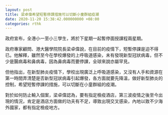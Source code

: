 ```yaml
---
layout: post
title: 梁卓偉希望短暫停課措施可以切斷小童群組疫潮
date: 2020-11-20 15:38:42.000000000 +08:00
categories: rthk
---
```


政府宣布，全港小一至小三學生，將於下星期一起暫停面授課程兩星期。

政府專家顧問、港大醫學院院長梁卓偉說，在目前的疫情下，短暫停課是迫不得已。他解釋，雖然至今在學校爆發的上呼吸道感染，未有發現新型冠狀病毒，但不少是腸病毒和鼻病毒，因為鼻病毒而要停課，全球來說亦屬罕見。

但他指出，在新型肺炎疫情下，學校出現廣泛上呼吸道感染，又沒有人手和資源在第一時間弄清楚是否新型冠狀病毒引起爆發，各方面就要先降溫，做好新型肺炎的控制，希望短暫停課的措施，可以切斷在小童群組的疫潮。

對於如何防止輸入個案，梁卓偉認為，要有指定檢疫酒店，第三波疫情之後至今出現的情況，肯定是酒店方面做的功夫有不足，導致出現交叉感染，內地以致不少海外國家，都有指定檢疫地方。

